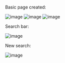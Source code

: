 Basic page created:

![image](https://user-images.githubusercontent.com/56058518/145500239-17961b30-d022-4e74-826b-d4b0ce5aab38.png)
![image](https://user-images.githubusercontent.com/56058518/145500274-162d11b7-d190-4c93-87b3-88a86b1e2a6b.png)
![image](https://user-images.githubusercontent.com/56058518/145500291-b815c3b9-0ef9-4984-b694-433bf7c05379.png)

Search bar:

![image](https://user-images.githubusercontent.com/56058518/145520137-418412df-6962-4349-963f-7edb214aa7bf.png)

New search:

![image](https://user-images.githubusercontent.com/56058518/145520206-72fc5ac9-da74-406c-9a5c-e3816a183e31.png)

